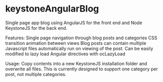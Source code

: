 # keystoneAngularBlog
Single page app blog using AngularJS for the front end and Node KeystoneJS for the back end. 

Features:
	Single page navigation through blog posts and categories
	CSS transition animation between views
	Blog posts can contain multiple Javascript files automatically run on viewing of the post.
	Can be easily modified to lazy load Angular directives with ocLazyLoad

Usage:
	Copy contents into a new KeystoneJS installation folder and overwrite all files. This is currently designed to support one category per post, not multiple categories.
